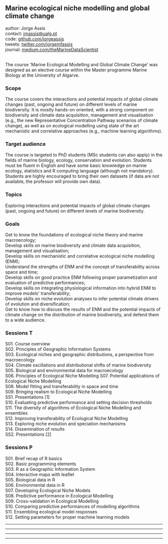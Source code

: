 
## Marine ecological niche modelling and global climate change

author: Jorge Assis <br>
contact: jmassis@ualg.pt <br>
code: [github.com/jorgeassis](https://github.com/jorgeassis) <br>
tweets: [twitter.com/jorgemfassis](https://twitter.com/jorgemfassis) <br>
journal: [medium.com/theMarineDataScientist](https://medium.com/themarinedatascientist) <br><br>

The course 'Marine Ecological Modelling and Global Climate Change' was designed as an elective course within the Master programme Marine Biology at the University of Algarve.

### Scope
The course covers the interactions and potential impacts of global climate changes (past, ongoing and future) on different levels of marine biodiversity. It is mostly hands­-on oriented, with a strong component on biodiversity and climate data acquisition, management and visualisation (e.g., the new Representative Concentration Pathway scenarios of climate change), as well as on ecological modelling using state of the art mechanistic and correlative approaches (e.g., machine learning algorithms).

### Target audience
The course is targeted to PhD students (MSc students can also apply) in the fields of marine biology, ecology, conservation and evolution. Students must be fluent in English and have some basic knowledge on marine ecology, statistics and R computing language (although not mandatory). Students are highly encouraged to bring their own datasets (if data are not available, the professor will provide own data).

### Topics
Exploring interactions and potential impacts of global climate changes (past, ongoing and future) on different levels of marine biodiversity.

### Goals
Get to know the foundations of ecological niche theory and marine macroecology;<br>
Develop skills on marine biodiversity and climate data acquisition, management and visualisation;<br>
Develop skills on mechanistic and correlative ecological niche modelling (ENM);<br>
Understand the strengths of ENM and the concept of transferability across space and time;<br>
Develop skills on good practice ENM following proper parametization and evaluation of predictive performances;<br>
Develop skills on integrating physiological information into hybrid ENM to improve models' transferability;<br>
Develop skills on niche evolution analyses to infer potential climate drivers of evolution and diversification;<br>
Get to know how to discuss the results of ENM and the potential impacts of climate change on the distribution of marine biodiversity, and defend them to a wide audience.

### Sessions T
S01. Course overview<br>
S02. Principles of Geographic Information Systems<br>
S03. Ecological niches and geographic distributions, a perspective from macroecology<br>
S04. Climate oscillations and distributional shifts of marine biodiversity<br>
S05. Biological and environmental data for macroecology<br>
S06. Principles of Ecological Niche Modelling
S07. Potential applications of Ecological Niche Modelling<br>
S08. Model fitting and transferability in space and time<br>
S09. Bringing realism to Ecological Niche Modelling<br>
SS1. Presentations [1]<br>
S10. Evaluating predictive performance and setting decision thresholds<br>
S11. The diversity of algorithms of Ecological Niche Modelling and ensembles<br>
S12. Improving transferability of Ecological Niche Modelling<br>
S13. Exploring niche evolution and speciation mechanisms<br>
S14. Dissemination of results<br>
SS2. Presentations [2]

### Sessions P
S01. Brief recap of R basics<br>
S02. Basic programming elements<br>
S03. R as a Geographic Information System<br>
S04. Interactive maps with leaflet<br>
S05. Biological data in R<br>
S06. Environmental data in R<br>
S07. Developing Ecological Niche Models<br>
S08. Predictive performance in Ecological Modelling<br>
S09. Cross-validation in Ecological Modelling<br>
S10. Comparing predictive performances of modelling algorithms<br>
S11. Ensembling ecological model responses<br>
S12. Setting parameters for proper machine learning models

-----
-----

---------------------------------------------------------------------
---------------------------------------------------------------------
